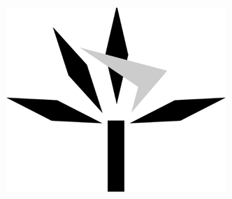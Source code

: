 <p align="center"> 
<img src="./figures/drakaina-draw.jpg">
</p>
<!-- caption text="Drakaina plant -->